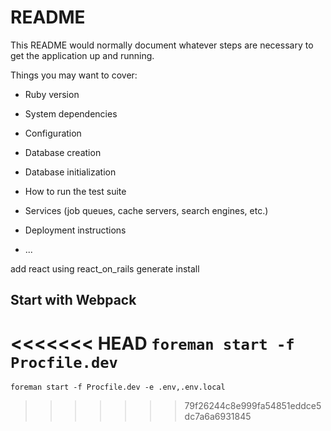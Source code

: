 # README

This README would normally document whatever steps are necessary to get the
application up and running.

Things you may want to cover:

* Ruby version

* System dependencies

* Configuration

* Database creation

* Database initialization

* How to run the test suite

* Services (job queues, cache servers, search engines, etc.)

* Deployment instructions

* ...


add react using react_on_rails generate install


## Start with Webpack

<<<<<<< HEAD
```foreman start -f Procfile.dev```
=======
```foreman start -f Procfile.dev -e .env,.env.local```
>>>>>>> 79f26244c8e999fa54851eddce5dc7a6a6931845
